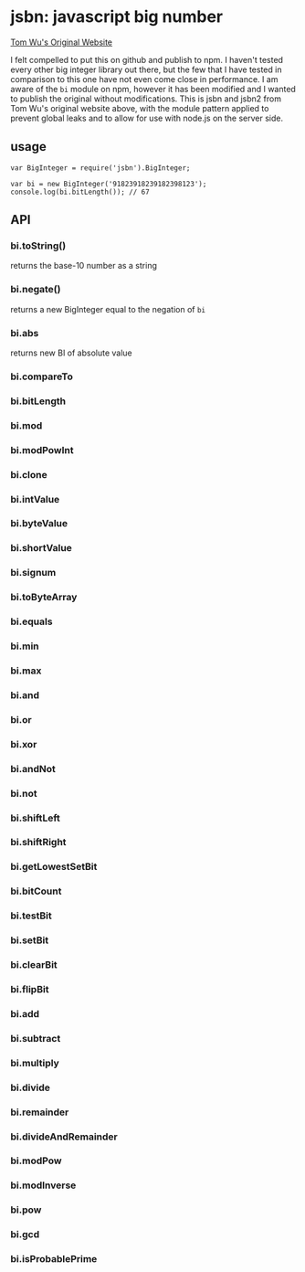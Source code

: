 # jsbn: javascript big number

[Tom Wu's Original Website](http://www-cs-students.stanford.edu/~tjw/jsbn/)

I felt compelled to put this on github and publish to npm. I haven't tested every other big integer library out there,
but the few that I have tested in comparison to this one have not even come close in performance. I am aware of the `bi`
module on npm, however it has been modified and I wanted to publish the original without modifications. This is jsbn and
jsbn2 from Tom Wu's original website above, with the module pattern applied to prevent global leaks and to allow for use
with node.js on the server side.

## usage

    var BigInteger = require('jsbn').BigInteger;

    var bi = new BigInteger('91823918239182398123');
    console.log(bi.bitLength()); // 67

## API

### bi.toString()

returns the base-10 number as a string

### bi.negate()

returns a new BigInteger equal to the negation of `bi`

### bi.abs

returns new BI of absolute value

### bi.compareTo

### bi.bitLength

### bi.mod

### bi.modPowInt

### bi.clone

### bi.intValue

### bi.byteValue

### bi.shortValue

### bi.signum

### bi.toByteArray

### bi.equals

### bi.min

### bi.max

### bi.and

### bi.or

### bi.xor

### bi.andNot

### bi.not

### bi.shiftLeft

### bi.shiftRight

### bi.getLowestSetBit

### bi.bitCount

### bi.testBit

### bi.setBit

### bi.clearBit

### bi.flipBit

### bi.add

### bi.subtract

### bi.multiply

### bi.divide

### bi.remainder

### bi.divideAndRemainder

### bi.modPow

### bi.modInverse

### bi.pow

### bi.gcd

### bi.isProbablePrime
